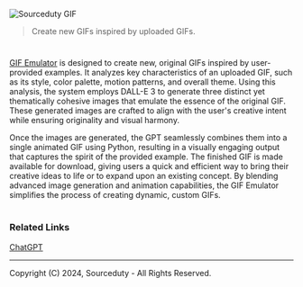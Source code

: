 ![Sourceduty GIF](https://github.com/user-attachments/assets/e45b9c52-c8aa-443b-b9c7-415a48321e35)

> Create new GIFs inspired by uploaded GIFs.
#

[GIF Emulator](https://chatgpt.com/g/g-rwTKxjxiU-gif-emulator) is designed to create new, original GIFs inspired by user-provided examples. It analyzes key characteristics of an uploaded GIF, such as its style, color palette, motion patterns, and overall theme. Using this analysis, the system employs DALL-E 3 to generate three distinct yet thematically cohesive images that emulate the essence of the original GIF. These generated images are crafted to align with the user's creative intent while ensuring originality and visual harmony.

Once the images are generated, the GPT seamlessly combines them into a single animated GIF using Python, resulting in a visually engaging output that captures the spirit of the provided example. The finished GIF is made available for download, giving users a quick and efficient way to bring their creative ideas to life or to expand upon an existing concept. By blending advanced image generation and animation capabilities, the GIF Emulator simplifies the process of creating dynamic, custom GIFs.

#
### Related Links

[ChatGPT](https://github.com/sourceduty/ChatGPT)

***
Copyright (C) 2024, Sourceduty - All Rights Reserved.
